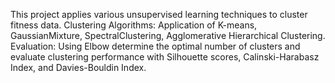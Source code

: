This project applies various unsupervised learning techniques to cluster fitness data. Clustering Algorithms: Application of K-means, GaussianMixture, SpectralClustering, Agglomerative Hierarchical Clustering. Evaluation: Using Elbow determine the optimal number of clusters and evaluate clustering performance with Silhouette scores, Calinski-Harabasz Index, and Davies-Bouldin Index.

